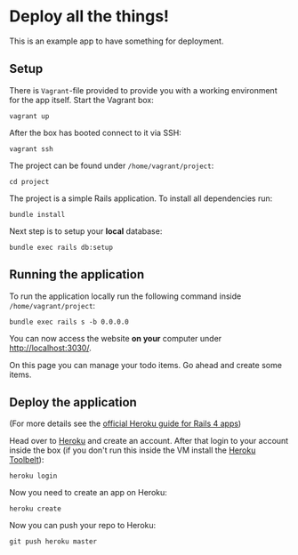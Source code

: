 # Deploy all the things!

This is an example app to have something for deployment.

## Setup

There is `Vagrant`-file provided to provide you with a working environment for the app itself. Start the Vagrant box:

```
vagrant up
```

After the box has booted connect to it via SSH:

```
vagrant ssh
```

The project can be found under `/home/vagrant/project`:

```
cd project
```

The project is a simple Rails application. To install all dependencies run:

```
bundle install
```

Next step is to setup your **local** database:

```
bundle exec rails db:setup
```

## Running the application

To run the application locally run the following command inside `/home/vagrant/project`:

```
bundle exec rails s -b 0.0.0.0
```

You can now access the website **on your** computer under <http://localhost:3030/>.

On this page you can manage your todo items. Go ahead and create some items.


## Deploy the application

(For more details see the [official Heroku guide for Rails 4 apps](https://devcenter.heroku.com/articles/getting-started-with-rails4))

Head over to [Heroku](http://heroku.com/) and create an account. After that login to your account inside
the box (if you don't run this inside the VM install the [Heroku Toolbelt](https://toolbelt.heroku.com/)):

```
heroku login
```

Now you need to create an app on Heroku:

```
heroku create
```

Now you can push your repo to Heroku:

```
git push heroku master
```
